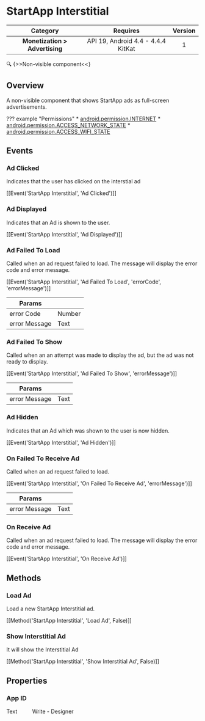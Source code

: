 # StartApp Interstitial

| Category | Requires | Version |
|:--------:|:-------:|:--------:|
|**Monetization > Advertising**|<span class="chip chip-any">API 19, Android 4.4 - 4.4.4 KitKat</span>|<span class="chip chip-number">1</span>|

:mag: {>>Non-visible component<<}

## Overview

A non-visible component that shows StartApp ads as full-screen advertisements.

??? example "Permissions"
    * [android.permission.INTERNET](https://developer.android.com/reference/android/Manifest.permission.html#INTERNET)
    * [android.permission.ACCESS_NETWORK_STATE](https://developer.android.com/reference/android/Manifest.permission.html#ACCESS_NETWORK_STATE)
    * [android.permission.ACCESS_WIFI_STATE](https://developer.android.com/reference/android/Manifest.permission.html#ACCESS_WIFI_STATE)


## Events

### Ad Clicked

Indicates that the user has clicked on the interstial ad

[[Event('StartApp Interstitial', 'Ad Clicked')]]

### Ad Displayed

Indicates that an Ad is shown to the user.

[[Event('StartApp Interstitial', 'Ad Displayed')]]

### Ad Failed To Load

Called when an ad request failed to load. The message will display the error code and error message.

[[Event('StartApp Interstitial', 'Ad Failed To Load', 'errorCode', 'errorMessage')]]

| Params | []() |
|--------|------|
|error Code|<span class="chip chip-number">Number</span>|
|error Message|<span class="chip chip-text">Text</span>|


### Ad Failed To Show

Called when an an attempt was made to display the ad, but the ad was not ready to display.

[[Event('StartApp Interstitial', 'Ad Failed To Show', 'errorMessage')]]

| Params | []() |
|--------|------|
|error Message|<span class="chip chip-text">Text</span>|


### Ad Hidden

Indicates that an Ad which was shown to the user is now hidden.

[[Event('StartApp Interstitial', 'Ad Hidden')]]

### On Failed To Receive Ad

Called when an ad request failed to load.

[[Event('StartApp Interstitial', 'On Failed To Receive Ad', 'errorMessage')]]

| Params | []() |
|--------|------|
|error Message|<span class="chip chip-text">Text</span>|


### On Receive Ad

Called when an ad request failed to load. The message will display the error code and error message.

[[Event('StartApp Interstitial', 'On Receive Ad')]]

## Methods

### Load Ad

Load a new StartApp Interstitial ad.

[[Method('StartApp Interstitial', 'Load Ad', False)]]

### Show Interstitial Ad

It will show the Interstitial Ad

[[Method('StartApp Interstitial', 'Show Interstitial Ad', False)]]

## Properties

### App ID

<span class="chip chip-text">Text</span>&nbsp;&nbsp;&nbsp;&nbsp;&nbsp;&nbsp;&nbsp;&nbsp;&nbsp;&nbsp;<span class="chip chip-rw">Write</span> - <span class="chip chip-bd">Designer</span> 